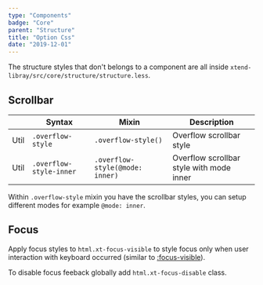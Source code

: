 ```yaml
---
type: "Components"
badge: "Core"
parent: "Structure"
title: "Option Css"
date: "2019-12-01"
---
```


The structure styles that don't belongs to a component are all inside `xtend-libray/src/core/structure/structure.less`.

## Scrollbar

<div class="table-scroll">

|                         | Syntax                                    | Mixin                         | Description                   |
| ----------------------- | ----------------------------------------- | ----------------------------- | ----------------------------- |
| Util                  | `.overflow-style`                               | `.overflow-style()`                | Overflow scrollbar style            |
| Util                  | `.overflow-style-inner`                               | `.overflow-style(@mode: inner)`                | Overflow scrollbar style with mode inner            |

</div>

Within `.overflow-style` mixin you have the scrollbar styles, you can setup different modes for example `@mode: inner`.

## Focus

Apply focus styles to `html.xt-focus-visible` to style focus only when user interaction with keyboard occurred (similar to [:focus-visible](https://developer.mozilla.org/en-US/docs/Web/CSS/:focus-visible)).

To disable focus feeback globally add `html.xt-focus-disable` class.
